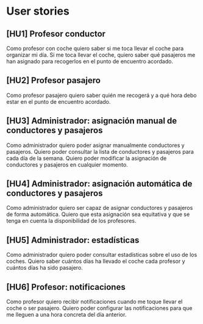 # User stories

## [HU1] Profesor conductor

Como profesor con coche quiero saber si me toca llevar el coche para organizar mi día. Si me toca llevar el coche, quiero saber qué pasajeros me han asignado para recogerlos en el punto de encuentro acordado.

## [HU2] Profesor pasajero

Como profesor pasajero quiero saber quién me recogerá y a qué hora debo estar en el punto de encuentro acordado.

## [HU3] Administrador: asignación manual de conductores y pasajeros

Como administrador quiero poder asignar manualmente conductores y pasajeros. Quiero poder consultar la lista de conductores y pasajeros para cada día de la semana. Quiero poder modificar la asignación de conductores y pasajeros en cualquier momento.

## [HU4] Administrador: asignación automática de conductores y pasajeros

Como administrador quiero ser capaz de asignar conductores y pasajeros de forma automática. Quiero que esta asignación sea equitativa y que se tenga en cuenta la disponibilidad de los profesores.

## [HU5] Administrador: estadísticas

Como administrador quiero poder consultar estadísticas sobre el uso de los coches. Quiero saber cuántos días ha llevado el coche cada profesor y cuántos días ha sido pasajero.

## [HU6] Profesor: notificaciones

Como profesor quiero recibir notificaciones cuando me toque llevar el coche o ser pasajero. Quiero poder configurar las notificaciones para que me lleguen a una hora concreta del día anterior.